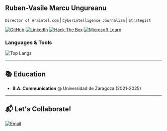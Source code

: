 ## Ruben-Vasile Marcu Ungureanu
`Director of Araintel.com` | `Cyberintelligence Journalism` | `Strategist`  

[![GitHub](https://img.shields.io/badge/GitHub-@rubenvmu-181717?style=flat&logo=github)](https://github.com/rubenvmu)
[![LinkedIn](https://img.shields.io/badge/LinkedIn-Connect-blue?style=flat&logo=linkedin)](https://www.linkedin.com/in/ruben-vasile-marcu-ungureanu)
[![Hack The Box](https://img.shields.io/badge/Hack_The_Box-Rank_Hacker-9FEF00?style=flat&logo=hackthebox)](https://app.hackthebox.com/profile/your_id)
[![Microsoft Learn](https://img.shields.io/badge/Microsoft_Learn-Lvl_15-0078D4?style=flat&logo=microsoft)](https://learn.microsoft.com/es-es/users/ruben-vasile-marcu-ungureanu)


### **Languages & Tools**
![Top Langs](https://github-readme-stats.vercel.app/api/top-langs/?username=rubenvmu&hide_progress=true)

---

## 📚 **Education**
- **B.A. Communication** @ Universidad de Zaragoza (2021-2025)  
---

## 📬 **Let's Collaborate!**
[![Email](https://img.shields.io/badge/Email-rvmu%40araintel.com-red?style=flat&logo=gmail)](mailto:rvmu@araintel.com)  

